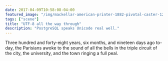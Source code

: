 ```yaml
---
date: 2017-04-09T10:58:08-04:00
featured_image: "/img/mackellar-american-printer-1882-pivotal-caster-1200rgb-2048x.jpg"
tags: ["scene"]
title: "UTF-8 all the way through"
description: "PostgreSQL speaks Unicode real well."
---
```


Three hundred and forty-eight years, six months, and nineteen days ago
to-day, the Parisians awoke to the sound of all the bells in the triple
circuit of the city, the university, and the town ringing a full peal.
